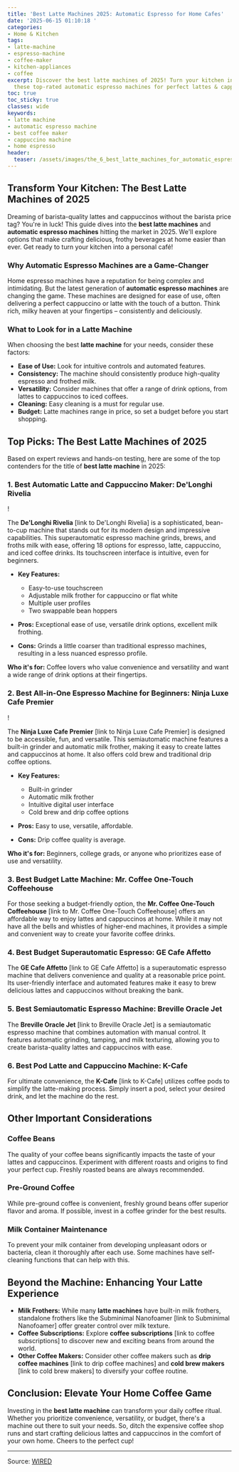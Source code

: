 ```yaml
---
title: 'Best Latte Machines 2025: Automatic Espresso for Home Cafes'
date: '2025-06-15 01:10:18 '
categories:
- Home & Kitchen
tags:
- latte-machine
- espresso-machine
- coffee-maker
- kitchen-appliances
- coffee
excerpt: Discover the best latte machines of 2025! Turn your kitchen into a café with
  these top-rated automatic espresso machines for perfect lattes & cappuccinos.
toc: true
toc_sticky: true
classes: wide
keywords:
- latte machine
- automatic espresso machine
- best coffee maker
- cappuccino machine
- home espresso
header:
  teaser: /assets/images/the_6_best_latte_machines_for_automatic_espresso_d_20250615011018.png
---
```


## Transform Your Kitchen: The Best Latte Machines of 2025

Dreaming of barista-quality lattes and cappuccinos without the barista price tag? You're in luck! This guide dives into the **best latte machines** and **automatic espresso machines** hitting the market in 2025. We'll explore options that make crafting delicious, frothy beverages at home easier than ever. Get ready to turn your kitchen into a personal café!

### Why Automatic Espresso Machines are a Game-Changer

Home espresso machines have a reputation for being complex and intimidating. But the latest generation of **automatic espresso machines** are changing the game. These machines are designed for ease of use, often delivering a perfect cappuccino or latte with the touch of a button. Think rich, milky heaven at your fingertips – consistently and deliciously.

### What to Look for in a Latte Machine

When choosing the best **latte machine** for your needs, consider these factors:

*   **Ease of Use:** Look for intuitive controls and automated features.
*   **Consistency:** The machine should consistently produce high-quality espresso and frothed milk.
*   **Versatility:** Consider machines that offer a range of drink options, from lattes to cappuccinos to iced coffees.
*   **Cleaning:** Easy cleaning is a must for regular use.
*   **Budget:** Latte machines range in price, so set a budget before you start shopping.

## Top Picks: The Best Latte Machines of 2025

Based on expert reviews and hands-on testing, here are some of the top contenders for the title of **best latte machine** in 2025:

### 1. Best Automatic Latte and Cappuccino Maker: De'Longhi Rivelia

!

The **De'Longhi Rivelia** [link to De'Longhi Rivelia] is a sophisticated, bean-to-cup machine that stands out for its modern design and impressive capabilities. This superautomatic espresso machine grinds, brews, and froths milk with ease, offering 18 options for espresso, latte, cappuccino, and iced coffee drinks. Its touchscreen interface is intuitive, even for beginners.

*   **Key Features:**
    *   Easy-to-use touchscreen
    *   Adjustable milk frother for cappuccino or flat white
    *   Multiple user profiles
    *   Two swappable bean hoppers

*   **Pros:** Exceptional ease of use, versatile drink options, excellent milk frothing.
*   **Cons:** Grinds a little coarser than traditional espresso machines, resulting in a less nuanced espresso profile.

**Who it's for:** Coffee lovers who value convenience and versatility and want a wide range of drink options at their fingertips.

### 2. Best All-in-One Espresso Machine for Beginners: Ninja Luxe Cafe Premier

!

The **Ninja Luxe Cafe Premier** [link to Ninja Luxe Cafe Premier] is designed to be accessible, fun, and versatile. This semiautomatic machine features a built-in grinder and automatic milk frother, making it easy to create lattes and cappuccinos at home. It also offers cold brew and traditional drip coffee options.

*   **Key Features:**
    *   Built-in grinder
    *   Automatic milk frother
    *   Intuitive digital user interface
    *   Cold brew and drip coffee options

*   **Pros:** Easy to use, versatile, affordable.
*   **Cons:** Drip coffee quality is average.

**Who it's for:** Beginners, college grads, or anyone who prioritizes ease of use and versatility.

### 3. Best Budget Latte Machine: Mr. Coffee One-Touch Coffeehouse

For those seeking a budget-friendly option, the **Mr. Coffee One-Touch Coffeehouse** [link to Mr. Coffee One-Touch Coffeehouse] offers an affordable way to enjoy lattes and cappuccinos at home. While it may not have all the bells and whistles of higher-end machines, it provides a simple and convenient way to create your favorite coffee drinks.

### 4. Best Budget Superautomatic Espresso: GE Cafe Affetto

The **GE Cafe Affetto** [link to GE Cafe Affetto] is a superautomatic espresso machine that delivers convenience and quality at a reasonable price point. Its user-friendly interface and automated features make it easy to brew delicious lattes and cappuccinos without breaking the bank.

### 5. Best Semiautomatic Espresso Machine: Breville Oracle Jet

The **Breville Oracle Jet** [link to Breville Oracle Jet] is a semiautomatic espresso machine that combines automation with manual control. It features automatic grinding, tamping, and milk texturing, allowing you to create barista-quality lattes and cappuccinos with ease.

### 6. Best Pod Latte and Cappuccino Machine: K-Cafe

For ultimate convenience, the **K-Cafe** [link to K-Cafe] utilizes coffee pods to simplify the latte-making process. Simply insert a pod, select your desired drink, and let the machine do the rest.

## Other Important Considerations

### Coffee Beans

The quality of your coffee beans significantly impacts the taste of your lattes and cappuccinos. Experiment with different roasts and origins to find your perfect cup. Freshly roasted beans are always recommended.

### Pre-Ground Coffee

While pre-ground coffee is convenient, freshly ground beans offer superior flavor and aroma. If possible, invest in a coffee grinder for the best results.

### Milk Container Maintenance

To prevent your milk container from developing unpleasant odors or bacteria, clean it thoroughly after each use. Some machines have self-cleaning functions that can help with this.

## Beyond the Machine: Enhancing Your Latte Experience

*   **Milk Frothers:** While many **latte machines** have built-in milk frothers, standalone frothers like the Subminimal Nanofoamer [link to Subminimal Nanofoamer] offer greater control over milk texture.
*   **Coffee Subscriptions:** Explore **coffee subscriptions** [link to coffee subscriptions] to discover new and exciting beans from around the world.
*   **Other Coffee Makers:** Consider other coffee makers such as **drip coffee machines** [link to drip coffee machines] and **cold brew makers** [link to cold brew makers] to diversify your coffee routine.

## Conclusion: Elevate Your Home Coffee Game

Investing in the **best latte machine** can transform your daily coffee ritual. Whether you prioritize convenience, versatility, or budget, there's a machine out there to suit your needs. So, ditch the expensive coffee shop runs and start crafting delicious lattes and cappuccinos in the comfort of your own home. Cheers to the perfect cup!

---

Source: [WIRED](https://www.wired.com/story/best-latte-and-cappuccino-machines/)